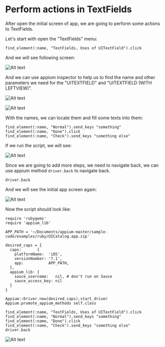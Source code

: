 # Perform actions in TextFields

After open the initial screen of app, we are going to perform some actions to TextFields.

Let's start with open the "TextFields" menu:

<pre><code>find_element(:name, "TextFields, Uses of UITextField").click
</code></pre>

And we will see following screen:

![Alt text](https://raw.githubusercontent.com/hy1984427/appium/master/images/ios_script_textfield.png "Open TextFields")

And we can use appium inspector to help us to find the name and other parameters we need for the "UITEXTFIELD" and "UITEXTFIELD (WITH LEFTVIEW)".

![Alt text](https://raw.githubusercontent.com/hy1984427/appium/master/images/ios_script_textfield_inspector_uitextfield.png "Use appium inspector to find name of UITEXTFIELD")

![Alt text](https://raw.githubusercontent.com/hy1984427/appium/master/images/ios_script_textfield_inspector_uitextfield_with_leftview.png "Use appium inspector to find name of UITEXTFIELD (WITH LEFTVIEW)")

With the names, we can locate them and fill some texts into them:

<pre><code>find_element(:name, "Normal").send_keys "something"
find_element(:name, "Done").click
find_element(:name, "Check").send_keys "something else"
</code></pre>

If we run the script, we will see:

![Alt text](https://raw.githubusercontent.com/hy1984427/appium/master/images/ios_script_textfield_fill_texts.png "Fill texts into textfields")

Since we are going to add more steps, we need to navigate back, we can use appium method `driver.back` to navigate back.

<pre><code>driver.back
</code></pre>

And we will see the initial app screen again:

![Alt text](https://raw.githubusercontent.com/hy1984427/appium/master/images/ios_script_initial_result.png "iOS initial screen")

Now the script should look like:

<pre><code>require 'rubygems'
require 'appium_lib'

APP_PATH = '~/Documents/appium-master/sample-code/examples/ruby/UICatalog.app.zip'

desired_caps = {
  caps:       {
    platformName:  'iOS',
    versionNumber: '7.1',
    app:           APP_PATH,
  },
  appium_lib: {
    sauce_username:   nil, # don't run on Sauce
    sauce_access_key: nil
  }
}

Appium::Driver.new(desired_caps).start_driver
Appium.promote_appium_methods self.class

find_element(:name, "TextFields, Uses of UITextField").click
find_element(:name, "Normal").send_keys "something"
find_element(:name, "Done").click
find_element(:name, "Check").send_keys "something else"
driver.back
</code></pre>

![Alt text](https://raw.githubusercontent.com/hy1984427/appium/master/images/ios_script_textfield_script.png "ios.rb")
